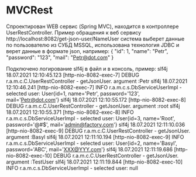 # MVCRest
Спроектирован WEB сервис (Spring MVC), находится в контроллере UserRestController.
Пример обращения к веб сервису
http://localhost:8082/get-json-user/NameUser
система выберет данные по пользователю из СУБД MSSQL, использована технология JDBC
и верет данные в формате json, например:
{
    "id": 1,
    "name": "Petr",
    "password": "123",
    "mail": "Petr@dot.com"
}

Подключено логирование slf4j в файл и в консоль, пример:
slf4j 18.07.2021 12:10:45.123 [http-nio-8082-exec-7] DEBUG r.a.m.c.C.UserRestController - getJsonUser. argument :Petr
slf4j 18.07.2021 12:10:46.241 [http-nio-8082-exec-7] INFO  r.a.m.c.s.DbServiceUserImpl - selected user: User{id=1, name='Petr', password='123', mail='Petr@dot.com'}
slf4j 18.07.2021 12:10:55.172 [http-nio-8082-exec-8] DEBUG r.a.m.c.C.UserRestController - getJsonUser. argument :root
slf4j 18.07.2021 12:10:55.371 [http-nio-8082-exec-8] INFO  r.a.m.c.s.DbServiceUserImpl - selected user: User{id=3, name='Root', password='@#$', mail='admin@factory.com'}
slf4j 18.07.2021 12:11:10.036 [http-nio-8082-exec-9] DEBUG r.a.m.c.C.UserRestController - getJsonUser. argument :Basyl
slf4j 18.07.2021 12:11:10.194 [http-nio-8082-exec-9] INFO  r.a.m.c.s.DbServiceUserImpl - selected user: User{id=2, name='Basyl', password='ABC', mail='XXX@YYY.com'}
slf4j 18.07.2021 12:11:19.686 [http-nio-8082-exec-10] DEBUG r.a.m.c.C.UserRestController - getJsonUser. argument :TestUser
slf4j 18.07.2021 12:11:19.844 [http-nio-8082-exec-10] INFO  r.a.m.c.s.DbServiceUserImpl - selected user: null

